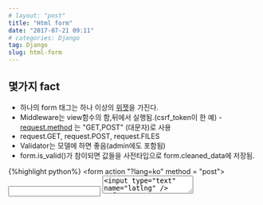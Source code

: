 ```yaml
---
# layout: "post"
title: "Html form"
date: "2017-07-21 09:11"
# categories: Django
tag: Django
slug: html-form
---
```

## 몇가지 fact
- 하나의 form 태그는 하나 이상의 [위젯](https://developer.mozilla.org/en-US/docs/Learn/HTML/Forms/The_native_form_widgets)을 가진다.
- Middleware는 view함수의 함,뒤에서 실행됨.(csrf_token이 한 예)
-[request.method](https://docs.djangoproject.com/en/1.10/ref/request-response/#quick-overview) 는 "GET,POST" (대문자)로 사용
- request.GET, request.POST, request.FILES
- Validator는 모델에 하면 좋음(admin에도 포함됨)
- form.is_valid()가 참이되면 값들을 사전타입으로 form.cleaned_data에 저장됨.

{%highlight python%}
     <form action "?lang=ko" method = "post">
        <input type="text" name="title"/>
        <textarea name="contents" />
        <input type="text" name="latlng" />
     </form>
{%endhighlight%}

라 하면 post전송에 get인자를 지정해서 보내는 것임.


- form.is_valid()를 하면 유효성 검사와 함께 clean data 생성함.
- (모델폼을 사용했을 경우) comment=form.save(commit=False)를 하면 clean data가 인스턴스에 저장되어 새로운 인스턴스(comment)를 생성. 위에서 commit=False을 생략하면, DB에 저장되는 절차가 부여됨.
- request.POST['message']보다는 form.cleaned_data['message']와 같이 사용할 것
- 모델폼에서 수정은 instance=post를 넣어주어야 함.

{%highlight python%}
#app/models.py
class Post(models.Model):
  title = models.CharField(max_length= 100)
  content = models.TextFiels()
  created_at = models.DateTimeField(auto_now_add = True)
  updated_at = models.DateTimeField(auto_now = True)

#app/forms.py
from django import forms
class PostForm(forms.Form):
  title = models.CharField()
  content = models.CharField(widget=forms.Textarea)

{%endhighlight%}

  - models는 DB에 대한 fields 설명
  - form은  python에 대한 fields(파이썬은 길이에 따른 구분이 없으므로 같이 쓰면 된다. )
- form의 유효성 검사가 통과하였을 때 저장방법

{%highlight python%}
     #방법1
     post =Post()
     post.title = form.cleaned_data['title']
     post.content = form.cleaned_date['content']
     post.save()

     #방법2
     post =Post(title= form.cleaned_data['title'], content = form.cleaned_date['content'])
     post.save()

     #방법3
     post =Post.objects.create(title= form.cleaned_data['title'], content = form.cleaned_date['content'])

     #방법4
     post= Post.objects.create(**form.cleaned_data)

{%endhighlight%}

  - 3,4번째 방식은 따로 save()를 호출하지 않아도 됨.
  - 검증에 실패하면 form.errors와 form.각필드.errors에 정보저장

- 내장 [Validators](https://docs.djangoproject.com/en/1.10/ref/validators/)

- 화면 한쪽으로 쏠릴때
{%highlight python%}
     <div class= "container">
        <div class= "row">
          <div class= "col-md-12">
            내용
          </div>
        </div>
     </div>
{%endhighlight%}

만 해도 어느정도 레이아웃이 이뻐진다.

- nonfield error (특정영역에 속하지 않는 전체적인 오류)
- 템플릿에서 쓰는 form 마크업 [참고](https://docs.djangoproject.com/en/1.10/topics/forms/#rendering-fields-manually)
  - for error in form.non_field_errors
  - form.title.label_tag 등

> [AskDjango](https://nomade.kr) EP18~EP24 form 관련

